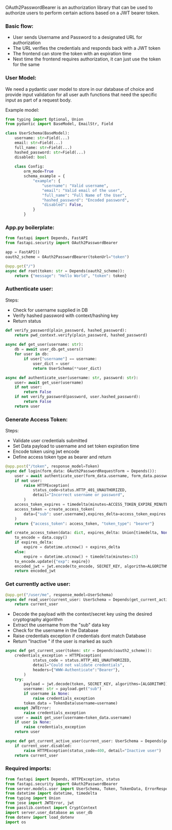 OAuth2PasswordBearer is an authorization library that can be used to authorize users to perform certain actions based on a JWT bearer token.

### Basic flow:
- User sends Username and Password to a designated URL for authorization
- The URL verifies the credentials and responds back with a JWT token 
- The frontend can store the token with an expiration time
- Next time the frontend requires authorization, it can just use the token for the same

### User Model:
We need a pydantic user model to store in our database of choice and provide input validation for all user auth functions that need the specific input as part of a request body.

Example model:

```python
from typing import Optional, Union
from pydantic import BaseModel, EmailStr, Field

class UserSchema(BaseModel):
    username: str=Field(...)
    email: str=Field(...)
    full_name: str=Field(...)
    hashed_password: str=Field(...)
    disabled: bool
    
    class Config:
        orm_mode=True
        schema_example = {
            "example": {
                "username": "Valid username",
                "email": "Valid email of the user",
                "full_name": "Full Name of the User",
                "hashed_password": "Encoded password",
                "disabled": False,
            }
        }
```

### App.py boilerplate:

```python
from fastapi import Depends, FastAPI
from fastapi.security import OAuth2PasswordBearer

app = FastAPI()
oauth2_scheme = OAuth2PasswordBearer(tokenUrl="token")

@app.get("/")
async def root(token: str = Depends(oauth2_scheme)):
    return {"message": "Hello World", "token": token}
```

### Authenticate user:
Steps:
- Check for username supplied in DB
- Verify hashed password with context/hashing key
- Return status
```python
def verify_password(plain_password, hashed_password):
    return pwd_context.verify(plain_password, hashed_password)
    
async def get_user(username: str):
    db = await user_db.get_users()
    for user in db:
        if user["username"] == username:
            user_dict = user
            return UserSchema(**user_dict)

async def authenticate_user(username: str, password: str):
    user= await get_user(username)
    if not user:
        return False
    if not verify_password(password, user.hashed_password):
        return False
    return user
```
### Generate Access Token:
Steps:
- Validate user credentials submitted
- Set Data payload to username and set token expiration time
- Encode token using jwt encode
- Define access token type as bearer and return
```python
@app.post("/token", response_model=Token)
async def login(form_data: OAuth2PasswordRequestForm = Depends()):
    user = await authenticate_user(form_data.username, form_data.password)
    if not user:
        raise HTTPException(
            status_code=status.HTTP_401_UNAUTHORIZED,
            detail="Incorrect username or password",
        )
    access_token_expires = timedelta(minutes=ACCESS_TOKEN_EXPIRE_MINUTES)
    access_token = create_access_token(
        data={"sub": user.username},expires_delta=access_token_expires
    )
    return {"access_token": access_token, "token_type": "bearer"}
```

```python
def create_access_token(data: dict, expires_delta: Union[timedelta, None] = None):
    to_encode = data.copy()
    if expires_delta:
        expire = datetime.utcnow() + expires_delta
    else:
        expire = datetime.utcnow() + timedelta(minutes=15)
    to_encode.update({"exp": expire})
    encoded_jwt = jwt.encode(to_encode, SECRET_KEY, algorithm=ALGORITHM)
    return encoded_jwt
```

### Get currently active user:
```python
@app.get("/user/me", response_model=UserSchema)
async def read_user(current_user: UserSchema = Depends(get_current_active_user)):
    return current_user
```
- Decode the payload with the context/secret key using the desired cryptography algorithm
- Extract the username from the "sub" data key
- Check for the username in the Database
- Raise credentials exception if credentials dont match Database
- Return "Inactive " if the user is marked as such
```python
async def get_current_user(token: str = Depends(oauth2_scheme)):
    credentials_exception = HTTPException(
            status_code = status.HTTP_401_UNAUTHORIZED,
            detail="Could not validate credentials",
            headers={"WWW-Authenticate":"Bearer"},
        )
    try:
        payload = jwt.decode(token, SECRET_KEY, algorithms=[ALGORITHM])
        username: str = payload.get("sub")
        if username is None:
            raise credentials_exception
        token_data = TokenData(username=username)
    except JWTError:
        raise credentials_exception
    user = await get_user(username=token_data.username)
    if user is None:
        raise credentials_exception
    return user

async def get_current_active_user(current_user: UserSchema = Depends(get_current_user)):
    if current_user.disabled:
        raise HTTPException(status_code=400, detail="Inactive user")
    return current_user
```

### Required imports:
```python
from fastapi import Depends, HTTPException, status
from fastapi.security import OAuth2PasswordBearer
from server.models.user import UserSchema, Token, TokenData, ErrorResponseModel
from datetime import datetime, timedelta
from typing import Union
from jose import JWTError, jwt
from passlib.context import CryptContext
import server.user_database as user_db
from dotenv import load_dotenv
import os
```
